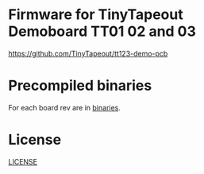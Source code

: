 # Firmware for TinyTapeout Demoboard TT01 02 and 03

https://github.com/TinyTapeout/tt123-demo-pcb

# Precompiled binaries

For each board rev are in [binaries](binaries).

# License

[LICENSE](LICENSE)
